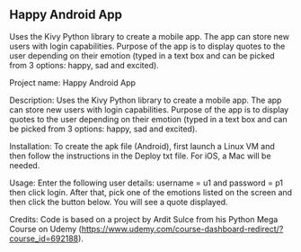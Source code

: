 ## Happy Android App

Uses the Kivy Python library to create a mobile app. The app can store new users with login capabilities. Purpose of the app is to display quotes to the user depending on their emotion (typed in a text box and can be picked from 3 options: happy, sad and excited).

Project name: Happy Android App

Description: Uses the Kivy Python library to create a mobile app. The app can store new users with login capabilities. Purpose of the app is to display quotes to the user depending on their emotion (typed in a text box and can be picked from 3 options: happy, sad and excited).

Installation: To create the apk file (Android), first launch a Linux VM and then follow the instructions in the Deploy txt file. For iOS, a Mac will be needed.

Usage: Enter the following user details: username = u1 and password = p1 then click login. After that, pick one of the emotions listed on the screen and then click the button below. You will see a quote displayed.

Credits: Code is based on a project by Ardit Sulce from his Python Mega Course on Udemy (https://www.udemy.com/course-dashboard-redirect/?course_id=692188).
